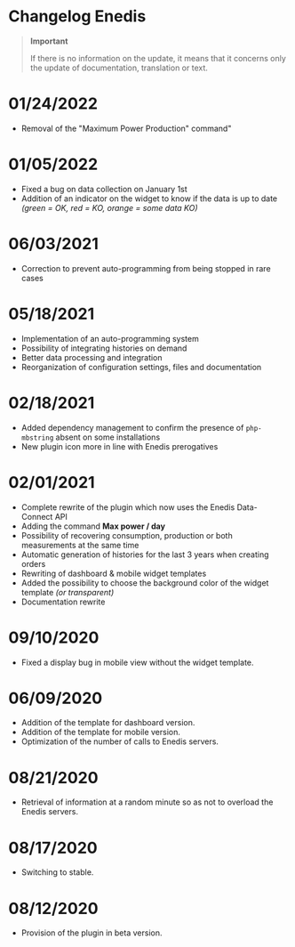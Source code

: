 # Changelog Enedis

>**Important**
>
>If there is no information on the update, it means that it concerns only the update of documentation, translation or text.

# 01/24/2022

- Removal of the "Maximum Power Production" command"

# 01/05/2022

- Fixed a bug on data collection on January 1st
- Addition of an indicator on the widget to know if the data is up to date *(green = OK, red = KO, orange = some data KO)*

# 06/03/2021

- Correction to prevent auto-programming from being stopped in rare cases

# 05/18/2021

- Implementation of an auto-programming system
- Possibility of integrating histories on demand
- Better data processing and integration
- Reorganization of configuration settings, files and documentation

# 02/18/2021

- Added dependency management to confirm the presence of `php-mbstring` absent on some installations
- New plugin icon more in line with Enedis prerogatives

# 02/01/2021

- Complete rewrite of the plugin which now uses the Enedis Data-Connect API
- Adding the command **Max power / day**
- Possibility of recovering consumption, production or both measurements at the same time
- Automatic generation of histories for the last 3 years when creating orders
- Rewriting of dashboard & mobile widget templates
- Added the possibility to choose the background color of the widget template *(or transparent)*
- Documentation rewrite

# 09/10/2020

- Fixed a display bug in mobile view without the widget template.

# 06/09/2020

- Addition of the template for dashboard version.
- Addition of the template for mobile version.
- Optimization of the number of calls to Enedis servers.

# 08/21/2020

- Retrieval of information at a random minute so as not to overload the Enedis servers.

# 08/17/2020

- Switching to stable.

# 08/12/2020

- Provision of the plugin in beta version.
